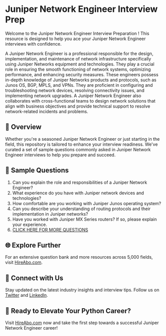 # Juniper Network Engineer Interview Prep

Welcome to the Juniper Network Engineer Interview Preparation ! This resource is designed to help you ace your Juniper Network Engineer interviews with confidence.

A Juniper Network Engineer is a professional responsible for the design, implementation, and maintenance of network infrastructure specifically using Juniper Networks equipment and technologies. They play a crucial role in ensuring the smooth functioning of network systems, optimizing performance, and enhancing security measures. These engineers possess in-depth knowledge of Juniper Networks products and protocols, such as Junos OS, BGP, MPLS, and VPNs. They are proficient in configuring and troubleshooting network devices, resolving connectivity issues, and implementing network upgrades. A Juniper Network Engineer also collaborates with cross-functional teams to design network solutions that align with business objectives and provide technical support to resolve network-related incidents and problems.

## 🚀 Overview

Whether you're a seasoned Juniper Network Engineer or just starting in the field, this repository is tailored to enhance your interview readiness. We've curated a set of sample questions commonly asked in Juniper Network Engineer interviews to help you prepare and succeed.

## 📝 Sample Questions

1. Can you explain the role and responsibilities of a Juniper Network Engineer?
2. What experience do you have with Juniper network devices and technologies?
3. How comfortable are you working with Juniper Junos operating system?
4. Can you describe your understanding of routing protocols and their implementation in Juniper networks?
5. Have you worked with Juniper MX Series routers? If so, please explain your experience.
6. [CLICK HERE FOR MORE QUESTIONS](https://hireabo.com/job/0_1_12/Juniper%20Network%20Engineer)

## 🌐 Explore Further

For an extensive question bank and more resources across 5,000 fields, visit [HireAbo.com](https://www.hireabo.com).

## 📱 Connect with Us

Stay updated on the latest industry insights and interview tips. Follow us on [Twitter](https://twitter.com/hireabo) and [LinkedIn](https://www.linkedin.com/in/hire-abo-3609972a8/).

## 🚀 Ready to Elevate Your Python Career?

Visit [HireAbo.com](https://www.hireabo.com) now and take the first step towards a successful Juniper Network Engineer career!